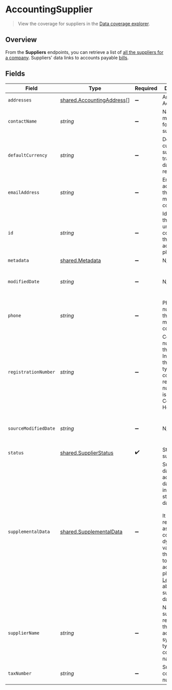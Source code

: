 # AccountingSupplier

> View the coverage for suppliers in the <a className="external" href="https://knowledge.codat.io/supported-features/accounting?view=tab-by-data-type&dataType=suppliers" target="_blank">Data coverage explorer</a>.

## Overview

From the **Suppliers** endpoints, you can retrieve a list of [all the suppliers for a company](https://docs.codat.io/lending-api#/operations/list-suppliers). Suppliers' data links to accounts payable [bills](https://docs.codat.io/lending-api#/schemas/Bill).


## Fields

| Field                                                                                                                                                                                                                                                                                       | Type                                                                                                                                                                                                                                                                                        | Required                                                                                                                                                                                                                                                                                    | Description                                                                                                                                                                                                                                                                                 | Example                                                                                                                                                                                                                                                                                     |
| ------------------------------------------------------------------------------------------------------------------------------------------------------------------------------------------------------------------------------------------------------------------------------------------- | ------------------------------------------------------------------------------------------------------------------------------------------------------------------------------------------------------------------------------------------------------------------------------------------- | ------------------------------------------------------------------------------------------------------------------------------------------------------------------------------------------------------------------------------------------------------------------------------------------- | ------------------------------------------------------------------------------------------------------------------------------------------------------------------------------------------------------------------------------------------------------------------------------------------- | ------------------------------------------------------------------------------------------------------------------------------------------------------------------------------------------------------------------------------------------------------------------------------------------- |
| `addresses`                                                                                                                                                                                                                                                                                 | [shared.AccountingAddress](../../../sdk/models/shared/accountingaddress.md)[]                                                                                                                                                                                                               | :heavy_minus_sign:                                                                                                                                                                                                                                                                          | An array of Addresses.                                                                                                                                                                                                                                                                      |                                                                                                                                                                                                                                                                                             |
| `contactName`                                                                                                                                                                                                                                                                               | *string*                                                                                                                                                                                                                                                                                    | :heavy_minus_sign:                                                                                                                                                                                                                                                                          | Name of the main contact for the supplier.                                                                                                                                                                                                                                                  |                                                                                                                                                                                                                                                                                             |
| `defaultCurrency`                                                                                                                                                                                                                                                                           | *string*                                                                                                                                                                                                                                                                                    | :heavy_minus_sign:                                                                                                                                                                                                                                                                          | Default currency the supplier's transactional data is recorded in.                                                                                                                                                                                                                          |                                                                                                                                                                                                                                                                                             |
| `emailAddress`                                                                                                                                                                                                                                                                              | *string*                                                                                                                                                                                                                                                                                    | :heavy_minus_sign:                                                                                                                                                                                                                                                                          | Email address that the supplier may be contacted on.                                                                                                                                                                                                                                        |                                                                                                                                                                                                                                                                                             |
| `id`                                                                                                                                                                                                                                                                                        | *string*                                                                                                                                                                                                                                                                                    | :heavy_minus_sign:                                                                                                                                                                                                                                                                          | Identifier for the supplier, unique to the company in the accounting platform.                                                                                                                                                                                                              |                                                                                                                                                                                                                                                                                             |
| `metadata`                                                                                                                                                                                                                                                                                  | [shared.Metadata](../../../sdk/models/shared/metadata.md)                                                                                                                                                                                                                                   | :heavy_minus_sign:                                                                                                                                                                                                                                                                          | N/A                                                                                                                                                                                                                                                                                         |                                                                                                                                                                                                                                                                                             |
| `modifiedDate`                                                                                                                                                                                                                                                                              | *string*                                                                                                                                                                                                                                                                                    | :heavy_minus_sign:                                                                                                                                                                                                                                                                          | N/A                                                                                                                                                                                                                                                                                         | 2022-10-23 00:00:00 +0000 UTC                                                                                                                                                                                                                                                               |
| `phone`                                                                                                                                                                                                                                                                                     | *string*                                                                                                                                                                                                                                                                                    | :heavy_minus_sign:                                                                                                                                                                                                                                                                          | Phone number that the supplier may be contacted on.                                                                                                                                                                                                                                         | +44 25691 154789                                                                                                                                                                                                                                                                            |
| `registrationNumber`                                                                                                                                                                                                                                                                        | *string*                                                                                                                                                                                                                                                                                    | :heavy_minus_sign:                                                                                                                                                                                                                                                                          | Company number of the supplier. In the UK, this is typically the company registration number issued by Companies House.                                                                                                                                                                     |                                                                                                                                                                                                                                                                                             |
| `sourceModifiedDate`                                                                                                                                                                                                                                                                        | *string*                                                                                                                                                                                                                                                                                    | :heavy_minus_sign:                                                                                                                                                                                                                                                                          | N/A                                                                                                                                                                                                                                                                                         | 2022-10-23 00:00:00 +0000 UTC                                                                                                                                                                                                                                                               |
| `status`                                                                                                                                                                                                                                                                                    | [shared.SupplierStatus](../../../sdk/models/shared/supplierstatus.md)                                                                                                                                                                                                                       | :heavy_check_mark:                                                                                                                                                                                                                                                                          | Status of the supplier.                                                                                                                                                                                                                                                                     |                                                                                                                                                                                                                                                                                             |
| `supplementalData`                                                                                                                                                                                                                                                                          | [shared.SupplementalData](../../../sdk/models/shared/supplementaldata.md)                                                                                                                                                                                                                   | :heavy_minus_sign:                                                                                                                                                                                                                                                                          | Supplemental data is additional data you can include in our standard data types. <br/><br/>It is referenced as a configured dynamic key value pair that is unique to the accounting platform. [Learn more](https://docs.codat.io/using-the-api/supplemental-data/overview) about supplemental data. |                                                                                                                                                                                                                                                                                             |
| `supplierName`                                                                                                                                                                                                                                                                              | *string*                                                                                                                                                                                                                                                                                    | :heavy_minus_sign:                                                                                                                                                                                                                                                                          | Name of the supplier as recorded in the accounting system, typically the company name.                                                                                                                                                                                                      |                                                                                                                                                                                                                                                                                             |
| `taxNumber`                                                                                                                                                                                                                                                                                 | *string*                                                                                                                                                                                                                                                                                    | :heavy_minus_sign:                                                                                                                                                                                                                                                                          | Supplier's company tax number.                                                                                                                                                                                                                                                              |                                                                                                                                                                                                                                                                                             |